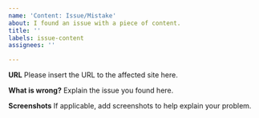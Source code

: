 ```yaml
---
name: 'Content: Issue/Mistake'
about: I found an issue with a piece of content.
title: ''
labels: issue-content
assignees: ''

---
```


**URL**
Please insert the URL to the affected site here.

**What is wrong?**
Explain the issue you found here.

**Screenshots**
If applicable, add screenshots to help explain your problem.

